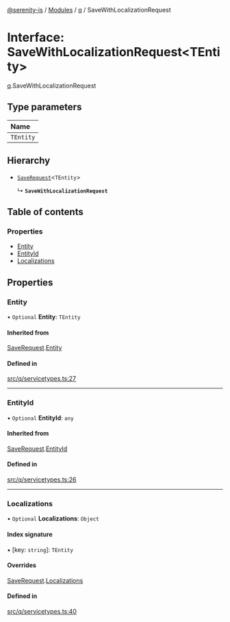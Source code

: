 [@serenity-is](../README.md) / [Modules](../modules.md) / [q](../modules/q.md) / SaveWithLocalizationRequest

# Interface: SaveWithLocalizationRequest<TEntity\>

[q](../modules/q.md).SaveWithLocalizationRequest

## Type parameters

| Name |
| :------ |
| `TEntity` |

## Hierarchy

- [`SaveRequest`](q.SaveRequest.md)<`TEntity`\>

  ↳ **`SaveWithLocalizationRequest`**

## Table of contents

### Properties

- [Entity](q.SaveWithLocalizationRequest.md#entity)
- [EntityId](q.SaveWithLocalizationRequest.md#entityid)
- [Localizations](q.SaveWithLocalizationRequest.md#localizations)

## Properties

### Entity

• `Optional` **Entity**: `TEntity`

#### Inherited from

[SaveRequest](q.SaveRequest.md).[Entity](q.SaveRequest.md#entity)

#### Defined in

[src/q/servicetypes.ts:27](https://github.com/serenity-is/serenity/blob/master/packages/corelib/src/q/servicetypes.ts#L27)

___

### EntityId

• `Optional` **EntityId**: `any`

#### Inherited from

[SaveRequest](q.SaveRequest.md).[EntityId](q.SaveRequest.md#entityid)

#### Defined in

[src/q/servicetypes.ts:26](https://github.com/serenity-is/serenity/blob/master/packages/corelib/src/q/servicetypes.ts#L26)

___

### Localizations

• `Optional` **Localizations**: `Object`

#### Index signature

▪ [key: `string`]: `TEntity`

#### Overrides

[SaveRequest](q.SaveRequest.md).[Localizations](q.SaveRequest.md#localizations)

#### Defined in

[src/q/servicetypes.ts:40](https://github.com/serenity-is/serenity/blob/master/packages/corelib/src/q/servicetypes.ts#L40)
